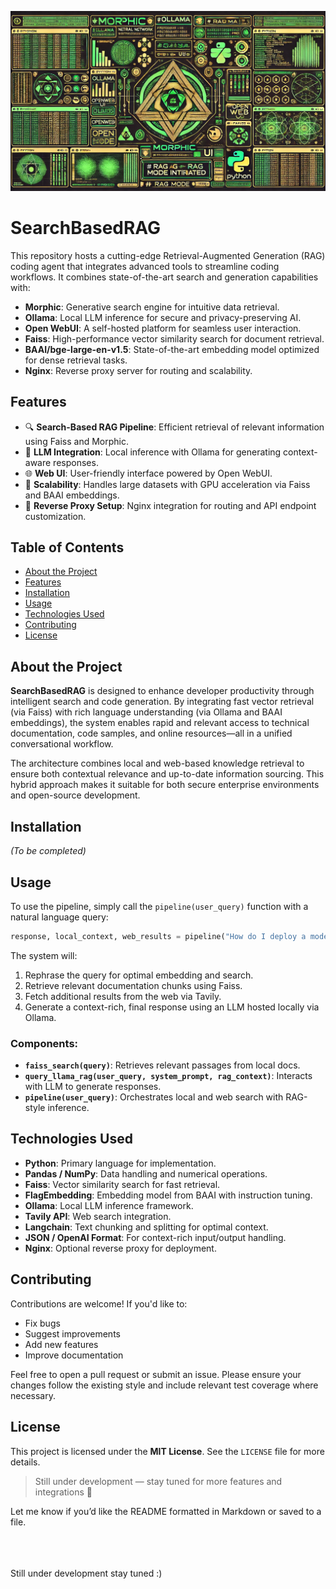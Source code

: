 <p><img src="./imgs/readme_main.webp"></p>

# SearchBasedRAG

This repository hosts a cutting-edge Retrieval-Augmented Generation (RAG) coding agent that integrates advanced tools to streamline coding workflows. It combines state-of-the-art search and generation capabilities with:

- **Morphic**: Generative search engine for intuitive data retrieval.  
- **Ollama**: Local LLM inference for secure and privacy-preserving AI.  
- **Open WebUI**: A self-hosted platform for seamless user interaction.  
- **Faiss**: High-performance vector similarity search for document retrieval.  
- **BAAI/bge-large-en-v1.5**: State-of-the-art embedding model optimized for dense retrieval tasks.  
- **Nginx**: Reverse proxy server for routing and scalability.  

## Features

- 🔍 **Search-Based RAG Pipeline**: Efficient retrieval of relevant information using Faiss and Morphic.  
- 🤖 **LLM Integration**: Local inference with Ollama for generating context-aware responses.  
- 🌐 **Web UI**: User-friendly interface powered by Open WebUI.  
- 🚀 **Scalability**: Handles large datasets with GPU acceleration via Faiss and BAAI embeddings.  
- 🔧 **Reverse Proxy Setup**: Nginx integration for routing and API endpoint customization.

## Table of Contents

- [About the Project](#about-the-project)  
- [Features](#features)  
- [Installation](#installation)  
- [Usage](#usage)  
- [Technologies Used](#technologies-used)  
- [Contributing](#contributing)  
- [License](#license)  

## About the Project

**SearchBasedRAG** is designed to enhance developer productivity through intelligent search and code generation. By integrating fast vector retrieval (via Faiss) with rich language understanding (via Ollama and BAAI embeddings), the system enables rapid and relevant access to technical documentation, code samples, and online resources—all in a unified conversational workflow.

The architecture combines local and web-based knowledge retrieval to ensure both contextual relevance and up-to-date information sourcing. This hybrid approach makes it suitable for both secure enterprise environments and open-source development.

## Installation

*(To be completed)*

## Usage

To use the pipeline, simply call the `pipeline(user_query)` function with a natural language query:

```python
response, local_context, web_results = pipeline("How do I deploy a model with KServe?")
```

The system will:
1. Rephrase the query for optimal embedding and search.
2. Retrieve relevant documentation chunks using Faiss.
3. Fetch additional results from the web via Tavily.
4. Generate a context-rich, final response using an LLM hosted locally via Ollama.

### Components:
- **`faiss_search(query)`**: Retrieves relevant passages from local docs.
- **`query_llama_rag(user_query, system_prompt, rag_context)`**: Interacts with LLM to generate responses.
- **`pipeline(user_query)`**: Orchestrates local and web search with RAG-style inference.

## Technologies Used

- **Python**: Primary language for implementation.
- **Pandas / NumPy**: Data handling and numerical operations.
- **Faiss**: Vector similarity search for fast retrieval.
- **FlagEmbedding**: Embedding model from BAAI with instruction tuning.
- **Ollama**: Local LLM inference framework.
- **Tavily API**: Web search integration.
- **Langchain**: Text chunking and splitting for optimal context.
- **JSON / OpenAI Format**: For context-rich input/output handling.
- **Nginx**: Optional reverse proxy for deployment.

## Contributing

Contributions are welcome! If you'd like to:
- Fix bugs
- Suggest improvements
- Add new features
- Improve documentation

Feel free to open a pull request or submit an issue. Please ensure your changes follow the existing style and include relevant test coverage where necessary.

## License

This project is licensed under the **MIT License**. See the `LICENSE` file for more details.

> Still under development — stay tuned for more features and integrations 🚧

Let me know if you’d like the README formatted in Markdown or saved to a file.
  
<br>
<br>
<br>
Still under development stay tuned :)
